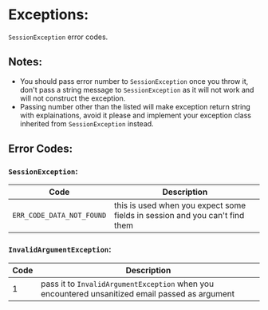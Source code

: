 # Exceptions:
`SessionException` error codes.

## Notes:
- You should pass error number to `SessionException` once you throw it, don't pass a string message to `SessionException` as it will not work and will not construct the exception.
- Passing number other than the listed will make exception return string with explainations, avoid it please and implement your exception class inherited from `SessionException` instead.

## Error Codes:

### `SessionException`:
|  Code |  Description |
|---|---|
|  `ERR_CODE_DATA_NOT_FOUND`  |  this is used when you expect some fields in session and you can't find them  |


### `InvalidArgumentException`:
|  Code |  Description |
|---|---|
|  1  | pass it to `InvalidArgumentException` when you encountered unsanitized email passed as argument  |
